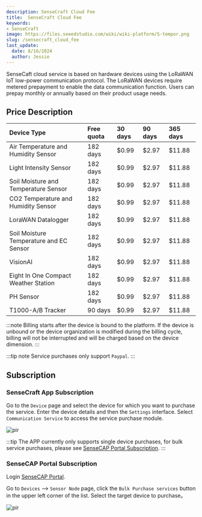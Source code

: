 ```yaml
---
description: SenseCraft Cloud Fee
title:  SenseCraft Cloud Fee
keywords:
- SenseCraft
image: https://files.seeedstudio.com/wiki/wiki-platform/S-tempor.png
slug: /sensecraft_cloud_fee
last_update:
  date: 8/16/2024
  author: Jessie
---
```




SenseCaft cloud service is based on hardware devices using the LoRaWAN IoT low-power communication protocol. The LoRaWAN devices require metered prepayment to enable the data communication function. Users can prepay monthly or annually based on their product usage needs.

## Price Description


|**Device Type**|**Free quota**|**30 days**|**90 days**|**365 days**|
| :- | :- | :- | :- | :- |
|Air Temperature and Humidity Sensor|182 days|$0.99|$2.97|$11.88|
|Light Intensity Sensor|182 days|$0.99|$2.97|$11.88|
|Soil Moisture and Temperature Sensor|182 days|$0.99|$2.97|$11.88|
|CO2 Temperature and Humidity Sensor|182 days|$0.99|$2.97|$11.88|
|LoraWAN Datalogger|182 days|$0.99|$2.97|$11.88|
|Soil Moisture Temperature and EC Sensor|182 days|$0.99|$2.97|$11.88|
|VisionAI|182 days|$0.99|$2.97|$11.88|
|Eight In One Compact Weather Station|182 days|$0.99|$2.97|$11.88|
|PH Sensor|182 days|$0.99|$2.97|$11.88|
|T1000-A/B Tracker|90 days|$0.99|$2.97|$11.88|

:::note
Billing starts after the device is bound to the platform. If the device is unbound or the device organization is modified during the billing cycle, billing will not be interrupted and will be charged based on the device dimension.
:::

:::tip note
Service purchases only support `Paypal`.
:::
## Subscription


### SenseCraft App Subscription

Go to the `Device` page and select the device for which you want to purchase the service. 
Enter the device details and then the `Settings` interface. Select `Communication Service` to access the service purchase module.

<p style={{textAlign: 'center'}}><img src="https://files.seeedstudio.com/wiki/sensecap_mate_app/fee_1.png" alt="pir" width={600} height="auto" /></p>



:::tip
The APP currently only supports single device purchases, for bulk service purchases, please see [SenseCAP Portal Subscription](https://wiki.seeedstudio.com/sensecraft_cloud_fee/#sensecap-portal-services-subscription).
:::



### SenseCAP Portal Subscription


Login [SenseCAP Portal](https://sensecap.seeed.cc).

Go to `Devices` —> `Sensor Node` page, click the `Bulk Purchase services` button in the upper left corner of the list. Select the target device to purchase。

<p style={{textAlign: 'center'}}><img src="https://files.seeedstudio.com/wiki/sensecap_mate_app/portal_fee_1.png" alt="pir" width={600} height="auto" /></p>


